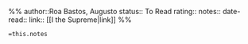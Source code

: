 %%
author::Roa Bastos, Augusto
status:: To Read
rating::
notes::
date-read::
link:: [[I the Supreme|link]]
%%

`=this.notes`